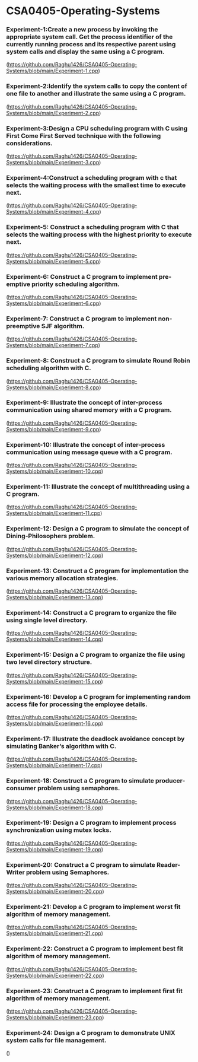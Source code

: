 # CSA0405-Operating-Systems
### Experiment-1:Create a new process by invoking the appropriate system call. Get the process identifier of the currently running process and its respective parent using system calls and display the same using a C program.
(https://github.com/Raghu1426/CSA0405-Operating-Systems/blob/main/Experiment-1.cpp)
### Experiment-2:Identify the system calls to copy the content of one file to another and illustrate the same using a C program.
(https://github.com/Raghu1426/CSA0405-Operating-Systems/blob/main/Experiment-2.cpp)
### Experiment-3:Design a CPU scheduling program with C using First Come First Served technique with the following considerations. 
(https://github.com/Raghu1426/CSA0405-Operating-Systems/blob/main/Experiment-3.cpp)
### Experiment-4:Construct a scheduling program with c that selects the waiting process with the smallest time to execute next.
(https://github.com/Raghu1426/CSA0405-Operating-Systems/blob/main/Experiment-4.cpp)
### Experiment-5: Construct a scheduling program with C that selects the waiting process with the highest priority to execute next.
(https://github.com/Raghu1426/CSA0405-Operating-Systems/blob/main/Experiment-5.cpp)
### Experiment-6: Construct a C program to implement pre-emptive priority scheduling algorithm.
(https://github.com/Raghu1426/CSA0405-Operating-Systems/blob/main/Experiment-6.cpp)
### Experiment-7: Construct a C program to implement non-preemptive SJF algorithm.
(https://github.com/Raghu1426/CSA0405-Operating-Systems/blob/main/Experiment-7.cpp)
### Experiment-8: Construct a C program to simulate Round Robin scheduling algorithm with C.
(https://github.com/Raghu1426/CSA0405-Operating-Systems/blob/main/Experiment-8.cpp)
### Experiment-9: Illustrate the concept of inter-process communication using shared memory with a C program.
(https://github.com/Raghu1426/CSA0405-Operating-Systems/blob/main/Experiment-9.cpp)
### Experiment-10: Illustrate the concept of inter-process communication using message queue with a C program.
(https://github.com/Raghu1426/CSA0405-Operating-Systems/blob/main/Experiment-10.cpp)
### Experiment-11: Illustrate the concept of multithreading using a C program.
(https://github.com/Raghu1426/CSA0405-Operating-Systems/blob/main/Experiment-11.cpp)
### Experiment-12: Design a C program to simulate the concept of Dining-Philosophers problem.
(https://github.com/Raghu1426/CSA0405-Operating-Systems/blob/main/Experiment-12.cpp)
### Experiment-13: Construct a C program for implementation the various memory allocation strategies.
(https://github.com/Raghu1426/CSA0405-Operating-Systems/blob/main/Experiment-13.cpp)
### Experiment-14: Construct a C program to organize the file using single level directory.
(https://github.com/Raghu1426/CSA0405-Operating-Systems/blob/main/Experiment-14.cpp)
### Experiment-15: Design a C program to organize the file using two level directory structure.
(https://github.com/Raghu1426/CSA0405-Operating-Systems/blob/main/Experiment-15.cpp)
### Experiment-16: Develop a C program for implementing random access file for processing the employee details.
(https://github.com/Raghu1426/CSA0405-Operating-Systems/blob/main/Experiment-16.cpp)
### Experiment-17: Illustrate the deadlock avoidance concept by simulating Banker’s algorithm with C.
(https://github.com/Raghu1426/CSA0405-Operating-Systems/blob/main/Experiment-17.cpp)
### Experiment-18: Construct a C program to simulate producer-consumer problem using semaphores.
(https://github.com/Raghu1426/CSA0405-Operating-Systems/blob/main/Experiment-18.cpp)
### Experiment-19: Design a C program to implement process synchronization using mutex locks.
(https://github.com/Raghu1426/CSA0405-Operating-Systems/blob/main/Experiment-19.cpp)
### Experiment-20: Construct a C program to simulate Reader-Writer problem using Semaphores.
(https://github.com/Raghu1426/CSA0405-Operating-Systems/blob/main/Experiment-20.cpp)
### Experiment-21: Develop a C program to implement worst fit algorithm of memory management.
(https://github.com/Raghu1426/CSA0405-Operating-Systems/blob/main/Experiment-21.cpp)
### Experiment-22: Construct a C program to implement best fit algorithm of memory management.
(https://github.com/Raghu1426/CSA0405-Operating-Systems/blob/main/Experiment-22.cpp)
### Experiment-23: Construct a C program to implement first fit algorithm of memory management.
(https://github.com/Raghu1426/CSA0405-Operating-Systems/blob/main/Experiment-23.cpp)
### Experiment-24: Design a C program to demonstrate UNIX system calls for file management.
()

